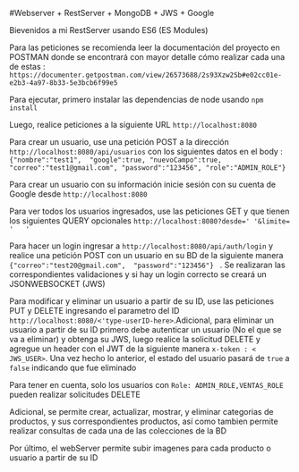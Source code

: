 #Webserver + RestServer + MongoDB + JWS + Google

Bievenidos a mi RestServer usando ES6 (ES Modules)

Para las peticiones se recomienda leer la documentación del proyecto en POSTMAN donde se encontrará con mayor detalle cómo  realizar cada una de estas : 
``` https://documenter.getpostman.com/view/26573688/2s93Xzw2Sb#e02cc01e-e2b3-4a97-8b33-5e3bcb6f99e5```

Para ejecutar, primero instalar las dependencias de node usando  ```npm install ```

Luego, realice peticiones a la siguiente URL  ```http://localhost:8080```

Para crear un usuario,  use una petición POST a la dirección ```http://localhost:8080/api/usuarios``` con los siguientes datos en el body :                                                                                                       ``` {"nombre":"test1", 
                                                                              "google":true,
                                                                              "nuevoCampo":true,
                                                                              "correo":"test1@gmail.com",
                                                                              "password":"123456",
                                                                              "role":"ADMIN_ROLE"}```


 
Para crear un usuario con su información inicie sesión con su cuenta de Google desde ```http://localhost:8080```

Para ver todos los usuarios ingresados, use  las peticiones GET y que tienen los siguientes QUERY opcionales ```http://localhost:8080?desde=' '&limite= '   ' ```


Para hacer un login ingresar a ```http://localhost:8080/api/auth/login``` y realice una petición  POST con un usuario en su BD de la siguiente manera 
                                                                          ``` {"correo":"test20@gmail.com", 
                                                                             "password":"123456"}  ```
 . Se realizaran las correspondientes validaciones y si hay un login correcto se creará un JSONWEBSOCKET (JWS)

Para modificar y eliminar un usuario a partir de su ID, use  las peticiones PUT y DELETE ingresando el  parametro del ID  ```http://localhost:8080/<'type-userID-here>```.Adicional, para eliminar un usuario a partir de su ID primero debe autenticar un usuario (No el que se va a eliminar) y obtenga su JWS, luego realice la solicitud DELETE y agregue un header con el JWT  de la siguiente manera ``` x-token : < JWS_USER> ```. Una vez hecho lo anterior, el estado del usuario pasará de ```true``` a ```false``` indicando que fue eliminado

Para tener en cuenta, solo los usuarios con ```Role: ADMIN_ROLE,VENTAS_ROLE``` pueden realizar solicitudes DELETE

Adicional, se permite crear, actualizar, mostrar, y eliminar categorias de productos, y sus correspondientes productos, así como tambien permite realizar consultas de cada una de las colecciones de la BD

Por último, el webServer permite subir imagenes para cada producto o usuario a partir de su ID

